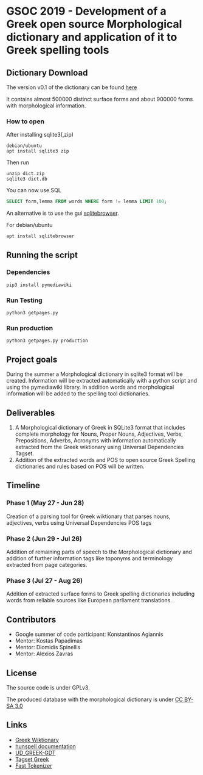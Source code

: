 # GSOC 2019 - Development of a Greek open source Morphological dictionary and application of it to Greek spelling tools

## Dictionary Download

The version v0.1 of the dictionary can be found [here](http://snf-869216.vm.okeanos.grnet.gr/dict.zip)

It contains almost 500000 distinct surface forms and about 900000 forms with morphological information. 

### How to open

After installing sqlite3(,zip)

```
debian/ubuntu
apt install sqlite3 zip
```

Then run

```
unzip dict.zip
sqlite3 dict.db
```

You can now use SQL
```sql
SELECT form,lemma FROM words WHERE form != lemma LIMIT 100;
```

An alternative is to use the gui [sqlitebrowser](https://sqlitebrowser.org/).

For debian/ubuntu

```
apt install sqlitebrowser
```

## Running the script

### Dependencies

```
pip3 install pymediawiki
```

### Run Testing

```
python3 getpages.py
```

### Run production

```
python3 getpages.py production
```

## Project goals

During the summer a Morphological dictionary in sqlite3 format will be created.
Information will be extracted automatically with a python script and using
the pymediawiki library. In addition words and morphological information
will be added to the spelling tool dictionaries.

## Deliverables

1. A Morphological dictionary of Greek in SQLite3 format that includes complete morphology for 
 Nouns, Proper Nouns, Adjectives, Verbs, Prepositions, Adverbs, Acronyms
 with information automatically extracted from the Greek wiktionary
 using Universal Dependencies Tagset.
2. Addition of the extracted words and POS to open source Greek Spelling
 dictionaries and rules based on POS will be written.

## Timeline

### Phase 1 (May 27 - Jun 28)

Creation of a parsing tool for Greek wiktionary that parses nouns, adjectives, verbs using Universal Dependencies POS tags

### Phase 2 (Jun 29 - Jul 26)

Addition of remaining parts of speech to the Morphological dictionary and
 addition of further information tags like toponyms and terminology extracted from page categories.

### Phase 3 (Jul 27 - Aug 26)

 Addition of extracted surface forms to Greek spelling dictionaries including words from reliable sources like European parliament translations.

## Contributors

* Google summer of code participant: Konstantinos Agiannis
* Mentor: Kostas Papadimas
* Mentor: Diomidis Spinellis
* Mentor: Alexios Zavras


## License

The source code is under GPLv3.

The produced database with the morphological dictionary is under [CC BY-SA 3.0](https://creativecommons.org/licenses/by-sa/3.0/)

## Links

 * [Greek Wiktionary](https://el.wiktionary.org/)
 * [hunspell documentation](https://www.systutorials.com/docs/linux/man/4-hunspell/)
 * [UD\_GREEK-GDT](https://github.com/UniversalDependencies/UD_Greek-GDT/)
 * [Tagset Greek](http://nlp.ilsp.gr/nlp/tagset_examples/tagset_el/)
 * [Fast Tokenizer](https://github.com/algorithm314/fast-tokenizer)
